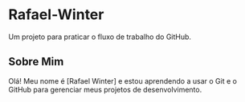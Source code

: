 # Rafael-Winter
Um projeto para praticar o fluxo de trabalho do GitHub.

## Sobre Mim
Olá! Meu nome é [Rafael Winter] e estou aprendendo a usar o Git
e o GitHub para gerenciar meus projetos de desenvolvimento.
